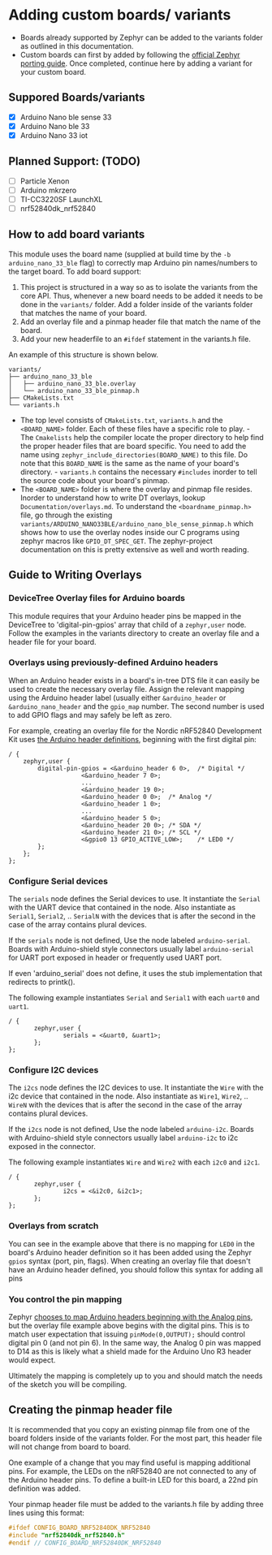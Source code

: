 # Adding custom boards/ variants

- Boards already supported by Zephyr can be added to the variants folder as outlined in this documentation.
- Custom boards can first by added by following the [official Zephyr porting guide](https://docs.zephyrproject.org/latest/hardware/porting/board_porting.html).
Once completed, continue here by adding a variant for your custom board.

## Suppored Boards/variants

- [X] Arduino Nano ble sense 33
- [X] Arduino Nano ble 33
- [X] Arduino Nano 33 iot

## Planned Support: (TODO)
- [ ] Particle Xenon
- [ ] Arduino mkrzero
- [ ] TI-CC3220SF LaunchXL
- [ ] nrf52840dk_nrf52840

## How to add board variants

This module uses the board name (supplied at build time by the `-b
arduino_nano_33_ble` flag) to correctly map Arduino pin names/numbers to the
target board. To add board support:

1. This project is structured in a way so as to isolate the variants from the core API. Thus, whenever a new board
needs to be added it needs to be done in the `variants/` folder.
Add a folder inside of the variants folder that matches the name of your board.
2. Add an overlay file and a pinmap header file that match the name of the board.
3. Add your new headerfile to an `#ifdef` statement in the variants.h file.

An example of this structure is shown below.

```tree
variants/
├── arduino_nano_33_ble
│   ├── arduino_nano_33_ble.overlay
│   └── arduino_nano_33_ble_pinmap.h
├── CMakeLists.txt
└── variants.h

```

- The top level consists of `CMakeLists.txt`, `variants.h` and the `<BOARD_NAME>` folder. Each of these files have a specific role to play.
		- The `Cmakelists` help the compiler locate the proper directory to help find the proper header files that are board specific. You need to add the name using `zephyr_include_directories(BOARD_NAME)` to this file. Do note that this `BOARD_NAME` is the same as the name of your board's directory.
		- `variants.h` contains the necessary `#includes` inorder to tell the source code about your board's pinmap.
- The `<BOARD_NAME>` folder is where the overlay and pinmap file resides. Inorder to understand how to write DT overlays, lookup `Documentation/overlays.md`. To understand the `<boardname_pinmap.h>` file, go through the existing `variants/ARDUINO_NANO33BLE/arduino_nano_ble_sense_pinmap.h` which shows how to use the overlay nodes inside our C programs using zephyr macros like `GPIO_DT_SPEC_GET`. The zephyr-project documentation on this is pretty extensive as well and worth reading.

## Guide to Writing Overlays

### DeviceTree Overlay files for Arduino boards

This module requires that your Arduino header pins be mapped in the DeviceTree
to 'digital-pin-gpios' array that child of a `zephyr,user` node. Follow the
examples in the variants directory to create an overlay file and a header file
for your board.

### Overlays using previously-defined Arduino headers

When an Arduino header exists in a board's in-tree DTS file it can easily be
used to create the necessary overlay file. Assign the relevant mapping using the
Arduino header label (usually either `&arduino_header` or `&arduino_nano_header`
and the `gpio_map` number. The second number is used to add GPIO flags and may
safely be left as zero.

For example, creating an overlay file for the Nordic nRF52840 Development Kit
uses [the Arduino header definitions](https://github.com/zephyrproject-rtos/zephyr/blob/6f8ee2cdf7dd4d746de58909204ea0ce156d5bb4/boards/arm/nrf52840dk_nrf52840/nrf52840dk_nrf52840.dts#L74-L101), beginning with the first digital pin:

```
/ {
	zephyr,user {
		digital-pin-gpios = <&arduino_header 6 0>,	/* Digital */
				    <&arduino_header 7 0>;
				    ...
				    <&arduino_header 19 0>;
				    <&arduino_header 0 0>;	/* Analog */
				    <&arduino_header 1 0>;
				    ...
				    <&arduino_header 5 0>;
				    <&arduino_header 20 0>;	/* SDA */
				    <&arduino_header 21 0>;	/* SCL */
				    <&gpio0 13 GPIO_ACTIVE_LOW>;	/* LED0 */
		};
	};
};
```

### Configure Serial devices

The `serials` node defines the Serial devices to use.
It instantiate the `Serial` with the UART device that contained in the node.
Also instantiate as `Serial1`, `Serial2`, .. `SerialN` with the devices that is
after the second in the case of the array contains plural devices.

If the `serials` node is not defined, Use the node labeled `arduino-serial`.
Boards with Arduino-shield style connectors usually label `arduino-serial` for
UART port exposed in header or frequently used UART port.

If even 'arduino_serial' does not define, it uses the stub implementation
that redirects to printk().

The following example instantiates `Serial` and `Serial1` with each `uart0` and `uart1`.

```
/ {
       zephyr,user {
               serials = <&uart0, &uart1>;
       };
};
```

### Configure I2C devices

The `i2cs` node defines the I2C devices to use.
It instantiate the `Wire` with the i2c device that contained in the node.
Also instantiate as `Wire1`, `Wire2`, .. `WireN` with the devices
that is after the second in the case of the array contains plural devices.

If the `i2cs` node is not defined, Use the node labeled `arduino-i2c`.
Boards with Arduino-shield style connectors usually label `arduino-i2c`
to i2c exposed in the connector.

The following example instantiates `Wire` and `Wire2` with each `i2c0` and `i2c1`.

```
/ {
       zephyr,user {
               i2cs = <&i2c0, &i2c1>;
       };
};
```

### Overlays from scratch

You can see in the example above that there is no mapping for `LED0` in the
board's Arduino header definition so it has been added using the Zephyr `gpios`
syntax (port, pin, flags). When creating an overlay file that doesn't have an
Arduino header defined, you should follow this syntax for adding all pins

### You control the pin mapping

Zephyr [chooses to map Arduino headers beginning with the Analog
pins](https://docs.zephyrproject.org/latest/build/dts/api/bindings/gpio/arduino-header-r3.html),
but the overlay file example above begins with the digital pins. This is to
match user
expectation that issuing `pinMode(0,OUTPUT);` should control digital pin 0 (and
not pin 6). In the same way, the Analog 0 pin was mapped to D14 as this is
likely what a shield made for the Arduino Uno R3 header would expect.

Ultimately the mapping is completely up to you and should match the needs of the
sketch you will be compiling.

## Creating the pinmap header file

It is recommended that you copy an existing pinmap file from one of the board
folders inside of the variants folder. For the most part, this header file will
not change from board to board.

One example of a change that you may find useful is mapping additional pins. For
example, the LEDs on the nRF52840 are not connected to any of the Arduino header
pins. To define a built-in LED for this board, a 22nd pin definition was added.

Your pinmap header file must be added to the variants.h file by adding three
lines using this format:

```c
#ifdef CONFIG_BOARD_NRF52840DK_NRF52840
#include "nrf52840dk_nrf52840.h"
#endif // CONFIG_BOARD_NRF52840DK_NRF52840
```
